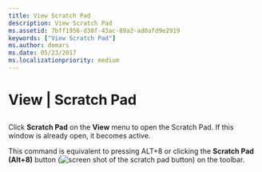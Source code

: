 ```yaml
---
title: View Scratch Pad
description: View Scratch Pad
ms.assetid: 7bff1956-d38f-43ac-89a2-ad0afd9e2919
keywords: ["View Scratch Pad"]
ms.author: domars
ms.date: 05/23/2017
ms.localizationpriority: medium
---
```


# View | Scratch Pad


## <span id="ddk_view_scratch_pad_dbg"></span><span id="DDK_VIEW_SCRATCH_PAD_DBG"></span>


Click **Scratch Pad** on the **View** menu to open the Scratch Pad. If this window is already open, it becomes active.

This command is equivalent to pressing ALT+8 or clicking the **Scratch Pad (Alt+8)** button (![screen shot of the scratch pad button](images/tbspad.png)) on the toolbar.

 

 





